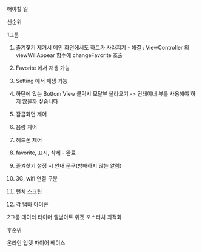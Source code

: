 해야할 일

선순위

1그룹

1. 즐겨찾기 제거시 메인 화면에서도 하트가 사라지기 - 해결
: ViewController 의 viewWillAppear 함수에 changeFavorite 호출


2. Favorite 에서 재생 가능 

3. Setting 에서 재생 가능

4. 하단에 있는 Bottom View 클릭시 모달뷰 올라오기 -> 컨테이너 뷰를 사용해야 하지 않을까 싶습니다

5. 잠금화면 제어

6. 음량 제어

7. 헤드폰 제어

8. favorite, 표시, 삭제  - 완료

9. 즐겨찾기 설정 시 안내 문구(방해하지 않는 알림)

10. 3G, wifi 연결 구분

11. 런치 스크린

12. 각 탭바 아이콘


2그룹
데이터 타이머
앨범아트
위젯
포스터치
최적화



후순위

온라인 업뎃
파이어 베이스
